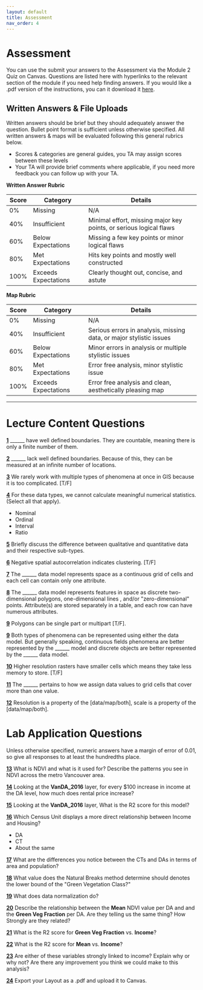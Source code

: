 ```yaml
---
layout: default
title: Assessment
nav_order: 4
---
```


# Assessment

You can use the submit your answers to the Assessment via the Module 2 Quiz on Canvas.  Questions are listed here with hyperlinks to the relevant section of the module if you need help finding answers.  If you would like a .pdf version of the instructions, you can it download it [here](https://raw.githubusercontent.com/June-Skeeter/Module2_GEOS270/main/docs/Assessment.pdf).


## Written Answers & File Uploads

Written answers should be brief but they should adequately answer the question.  Bullet point format is sufficient unless otherwise specified.  All written answers & maps will be evaluated following this general rubrics below.

* Scores & categories are general guides, you TA may assign scores between these levels
* Your TA will provide brief comments where applicable, if you need more feedback you can follow up with your TA.

**Written Answer Rubric**

|Score|      Category      |                             Details                              |
|-----|--------------------|------------------------------------------------------------------|
|0%   |Missing             |N/A                                                               |
|40%  |Insufficient        |Minimal effort, missing major key points, or serious logical flaws|
|60%  |Below Expectations  |Missing a few key points or minor logical flaws                   |
|80%  |Met Expectations    |Hits key points and mostly well constructed                       |
|100% |Exceeds Expectations|Clearly thought out, concise, and astute                          |

**Map Rubric**

|Score|      Category      |                             Details                               |
|-----|--------------------|-------------------------------------------------------------------|
|0%   |Missing             |N/A                                                                |
|40%  |Insufficient        |Serious errors in analysis, missing data, or major stylistic issues|
|60%  |Below Expectations  |Minor errors in analysis or multiple stylistic issues              |
|80%  |Met Expectations    |Error free analysis, minor stylistic issue                         |
|100% |Exceeds Expectations|Error free analysis and clean, aesthetically pleasing map          |


---

# Lecture Content Questions 

[**1**](Content_Part1_1.md)
______ have well defined boundaries.  They are countable, meaning there is only a finite number of them.

[**2**](Content_Part1_1.md)
______ lack well defined boundaries.  Because of this, they can be measured at an infinite number of locations.

[**3**](Content_Part1_1.md)
We rarely work with multiple types of phenomena at once in GIS because it is too complicated. [T/F]

[**4**](Content_Part1_2.md)
For these data types, we cannot calculate meaningful numerical statistics.  (Select all that apply).

- Nominal
- Ordinal
- Interval
- Ratio

[**5**](Content_Part1_2.md)
Briefly discuss the difference between qualitative and quantitative data and their respective sub-types.

[**6**](Content_Part2_0.md)
Negative spatial autocorrelation indicates clustering. [T/F]

[**7**](Content_Part2_1.md)
The ______ data model represents space as a continuous grid of cells and each cell can contain only one attribute.

[**8**](Content_Part2_2.md)
The ______ data model represents features in space as discrete two-dimensional polygons, one-dimensional lines , and/or "zero-dimensional" points.  Attribute(s) are stored separately in a table, and each row can have numerous attributes.

[**9**](Content_Part2_2.md)
Polygons can be single part or multipart [T/F].

[**9**](Content_Part2_3.md)
Both types of phenomena can be represented using either the data model.  But generally speaking, continuous fields phenomena are better represented by the ______ model and discrete objects are better represented by the ______ data model.

[**10**](Content_Part2_3.md)
Higher resolution rasters have smaller cells which means they take less memory to store. [T/F]

[**11**](Content_Part2_3.md)
The ______ pertains to how we assign data values to grid cells that cover more than one value.

[**12**](Content_Part2_3.md)
Resolution is a property of the [data/map/both], scale is a property of the [data/map/both].

# Lab Application Questions 

Unless otherwise specified, numeric answers have a margin of error of 0.01, so give all responses to at least the hundredths place.

[**13**](Application_Part2.md#monitoring-vegetation-with-satelites)
What is NDVI and what is it used for?  Describe the patterns you see in NDVI across the metro Vancouver area.


[**14**](Application_Part3.md#a-note-on-linear-regression)
Looking at the **VanDA_2016** layer, for every $100 increase in income at the DA level, how much does rental price increase?

[**15**](Application_Part3.md#a-note-on-linear-regression)
Looking at the **VanDA_2016** layer, What is the R2 score for this model?

[**16**](Application_Part3.md#comparing-cts-to-das)
Which Census Unit displays a more direct relationship between Income and Housing?
- DA
- CT
- About the same

[**17**](Application_Part3.md#comparing-cts-to-das)
What are the differences you notice between the CTs and DAs in terms of area and population?

[**18**](Application_Part3.md#use-the-natural-breaks-classification)
What value does the Natural Breaks method determine should denotes the lower bound of the "Green Vegetation Class?"

[**19**](Application_Part4.md#data-normalization)
What does data normalization do?

[**20**](Application_Part4.md#inspect-and-compare-the-outputs)
Describe the relationship between the **Mean** NDVI value per DA and and the **Green Veg Fraction** per DA.  Are they telling us the same thing?  How Strongly are they related?

[**21**](Application_Part4.md#inspect-and-compare-the-outputs)
What is the R2 score for **Green Veg Fraction** vs. **Income**?

[**22**](Application_Part4.md#inspect-and-compare-the-outputs)
What is the R2 score for **Mean** vs. **Income**?

[**23**](Application_Part4.md#inspect-and-compare-the-outputs)
Are either of these variables strongly linked to income? Explain why or why not?  Are there any improvement you think we could make to this analysis?

[**24**](Application_Part6.md#fa1)
Export your Layout as a .pdf and upload it to Canvas.

